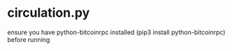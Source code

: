 # circulation.py

ensure you have python-bitcoinrpc installed (pip3 install python-bitcoinrpc) before running
